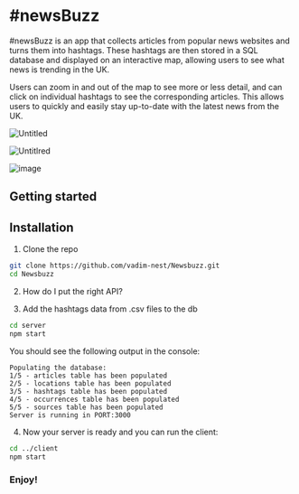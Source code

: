 # #newsBuzz

#newsBuzz is an app that collects articles from popular news websites and turns them into hashtags. These hashtags are then stored in a SQL database and displayed on an interactive map, allowing users to see what news is trending in the UK.

Users can zoom in and out of the map to see more or less detail, and can click on individual hashtags to see the corresponding articles. This allows users to quickly and easily stay up-to-date with the latest news from the UK.

![Untitled](https://user-images.githubusercontent.com/54317800/207690300-a155a4a1-eeb6-430d-8700-df4c5a210054.png)

![Untitlred](https://user-images.githubusercontent.com/54317800/207690343-d51212d6-3987-4261-a591-c6c187318319.png)

![image](https://user-images.githubusercontent.com/54317800/207690108-5fe67131-f12a-4379-9dbe-c7a6479e6550.png)

## Getting started

## Installation
1. Clone the repo
```bash
git clone https://github.com/vadim-nest/Newsbuzz.git
cd Newsbuzz
```

2. How do I put the right API?

3. Add the hashtags data from .csv files to the db
```bash
cd server
npm start
```

You should see the following output in the console:
```
Populating the database:
1/5 - articles table has been populated
2/5 - locations table has been populated
3/5 - hashtags table has been populated
4/5 - occurrences table has been populated
5/5 - sources table has been populated
Server is running in PORT:3000
```

4. Now your server is ready and you can run the client:
```bash
cd ../client
npm start
```

### Enjoy!
